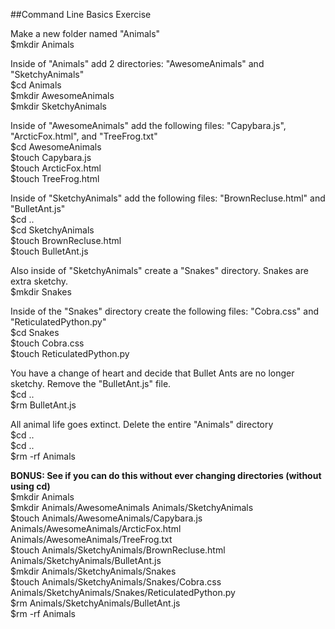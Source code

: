 ##Command Line Basics Exercise

Make a new folder named "Animals"  
$mkdir Animals

Inside of "Animals" add 2 directories: "AwesomeAnimals" and "SketchyAnimals"  
$cd Animals  
$mkdir AwesomeAnimals  
$mkdir SketchyAnimals

Inside of "AwesomeAnimals" add the following files: "Capybara.js", "ArcticFox.html", and "TreeFrog.txt"  
$cd AwesomeAnimals  
$touch Capybara.js  
$touch ArcticFox.html  
$touch TreeFrog.html

Inside of "SketchyAnimals" add the following files: "BrownRecluse.html" and "BulletAnt.js"  
$cd ..  
$cd SketchyAnimals  
$touch BrownRecluse.html  
$touch BulletAnt.js

Also inside of "SketchyAnimals" create a "Snakes" directory. Snakes are extra sketchy.  
$mkdir Snakes  

Inside of the "Snakes" directory create the following files: "Cobra.css" and "ReticulatedPython.py"  
$cd Snakes  
$touch Cobra.css  
$touch ReticulatedPython.py  

You have a change of heart and decide that Bullet Ants are no longer sketchy. Remove the "BulletAnt.js" file.  
$cd ..  
$rm BulletAnt.js

All animal life goes extinct. Delete the entire "Animals" directory  
$cd ..  
$cd ..  
$rm -rf Animals  

**BONUS: See if you can do this without ever changing directories (without using cd)**  
$mkdir Animals  
$mkdir Animals/AwesomeAnimals Animals/SketchyAnimals  
$touch Animals/AwesomeAnimals/Capybara.js Animals/AwesomeAnimals/ArcticFox.html Animals/AwesomeAnimals/TreeFrog.txt  
$touch Animals/SketchyAnimals/BrownRecluse.html Animals/SketchyAnimals/BulletAnt.js  
$mkdir Animals/SketchyAnimals/Snakes  
$touch Animals/SketchyAnimals/Snakes/Cobra.css Animals/SketchyAnimals/Snakes/ReticulatedPython.py  
$rm Animals/SketchyAnimals/BulletAnt.js  
$rm -rf Animals  